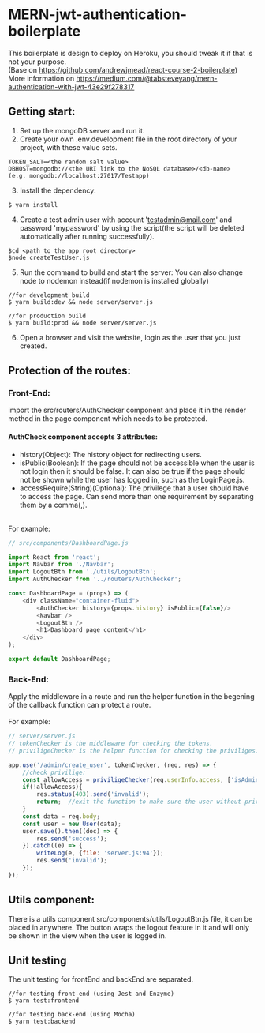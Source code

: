 # MERN-jwt-authentication-boilerplate
This boilerplate is design to deploy on Heroku, you should tweak it if that is not your purpose. <br>
(Base on https://github.com/andrewjmead/react-course-2-boilerplate) <br>
More information on https://medium.com/@tabsteveyang/mern-authentication-with-jwt-43e29f278317

## Getting start:
1. Set up the mongoDB server and run it.
2. Create your own .env.development file in the root directory of your project, with these value sets.
```
TOKEN_SALT=<the random salt value>
DBHOST=mongodb://<the URI link to the NoSQL database>/<db-name>     (e.g. mongodb://localhost:27017/Testapp)
```
3. Install the dependency:
```
$ yarn install
```
4. Create a test admin user with account 'testadmin@mail.com' and password 'mypassword' by using the script(the script will be deleted automatically after running successfully).
```
$cd <path to the app root directory>
$node createTestUser.js
```
5. Run the command to build and start the server:
   You can also change node to nodemon instead(if nodemon is installed globally)
```
//for development build
$ yarn build:dev && node server/server.js
```
```
//for production build
$ yarn build:prod && node server/server.js
```
6. Open a browser and visit the website, login as the user that you just created.

## Protection of the routes:
### Front-End:
import the src/routers/AuthChecker component and place it in the render method in the page component which needs to be protected. <br>
#### AuthCheck component accepts 3 attributes:
* history(Object): The history object for redirecting users.<br>
* isPublic(Boolean): If the page should not be accessible when the user is not login then it should be false. It can also be true if the page should not be shown while the user has logged in, such as the LoginPage.js.<br>
* accessRequire(String)(Optional): The privilege that a user should have to access the page. Can send more than one requirement by separating them by a comma(,). <br> 
<br>
For example: 

``` javascript
// src/components/DashboardPage.js

import React from 'react';
import Navbar from './Navbar';
import LogoutBtn from './utils/LogoutBtn';
import AuthChecker from '../routers/AuthChecker';

const DashboardPage = (props) => ( 
    <div className="container-fluid">
        <AuthChecker history={props.history} isPublic={false}/>
        <Navbar />
        <LogoutBtn />
        <h1>Dashboard page content</h1>
    </div>
);

export default DashboardPage;
```

### Back-End:
Apply the middleware in a route and run the helper function in the begening of the callback function can protect a route. <br>
<br>
For example:

``` javascript
// server/server.js
// tokenChecker is the middleware for checking the tokens.
// priviligeChecker is the helper function for checking the priviliges.

app.use('/admin/create_user', tokenChecker, (req, res) => {
    //check privilige:
    const allowAccess = priviligeChecker(req.userInfo.access, ['isAdmin']);
    if(!allowAccess){
        res.status(403).send('invalid');
        return;  //exit the function to make sure the user without privileges can't create a new user.
    }
    const data = req.body;
    const user = new User(data);
    user.save().then((doc) => {
        res.send('success');
    }).catch((e) => {
        writeLog(e, {file: 'server.js:94'});
        res.send('invalid');
    });
});
```

## Utils component:
There is a utils component src/components/utils/LogoutBtn.js file, it can be placed in anywhere. The button wraps the logout feature in it and will only be shown in the view when the user is logged in.

## Unit testing
The unit testing for frontEnd and backEnd are separated.
```
//for testing front-end (using Jest and Enzyme)
$ yarn test:frontend
```
```
//for testing back-end (using Mocha)
$ yarn test:backend
```
